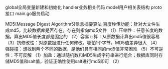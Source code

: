 global全局变量新建和初始化
handler业务相关代码
model用户相关表结构
proto接口
main.go服务启动


MD5(Message Digest Algorithm5)信息摘要算法
百度秒传功能：针对大文件生成md5，比较数据库是否存在，存在则指向md5文件
（1）压缩性：任意长度的数据，算出MD5值长度都是固定的
（2）容易计算：从原数据计算出md5值很容易
（3）抗修改性：对原数据进行任何修改，哪怕1个字节，MD5值差异很大
（4）强碰撞：想找到两个不同的数据，是他们具有相同的md5值非常困难
（5）不可逆性：不可反解
（1）加盐：通过随机数和MD5生成字符串进行组合；数据库同时存储MD5值和salt值，验证正确性使用salt进行md5即可
（2）